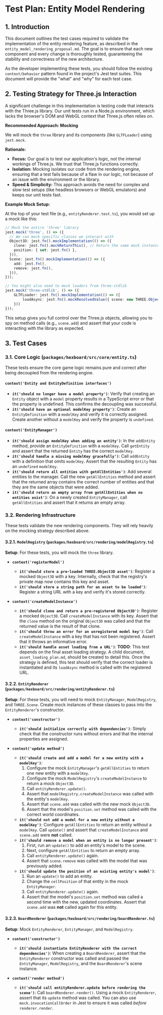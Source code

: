 # Test Plan: Entity Model Rendering

## 1. Introduction

This document outlines the test cases required to validate the implementation of the entity rendering feature, as described in the `entity_model_rendering_proposal.md`. The goal is to ensure that each new component and every change is thoroughly tested, guaranteeing the stability and correctness of the new architecture.

As the developer implementing these tests, you should follow the existing `context/behavior` pattern found in the project's Jest test suites. This document will provide the "what" and "why" for each test case.

## 2. Testing Strategy for Three.js Interaction

A significant challenge in this implementation is testing code that interacts with the Three.js library. Our unit tests run in a Node.js environment, which lacks the browser's DOM and WebGL context that Three.js often relies on.

**Recommended Approach: Mocking**

We will mock the `three` library and its components (like `GLTFLoader`) using `jest.mock`.

**Rationale:**
-   **Focus:** Our goal is to test our application's logic, not the internal workings of Three.js. We trust that Three.js functions correctly.
-   **Isolation:** Mocking isolates our code from the rendering engine, ensuring that a test fails because of a flaw in our logic, not because of an issue with the environment or the library.
-   **Speed & Simplicity:** This approach avoids the need for complex and slow test setups (like headless browsers or WebGL emulators) and keeps our unit tests fast.

**Example Mock Setup:**

At the top of your test file (e.g., `entityRenderer.test.ts`), you would set up a mock like this:

```typescript
// Mock the entire 'three' library
jest.mock('three', () => ({
  // We can mock specific classes we interact with
  Object3D: jest.fn().mockImplementation(() => ({
    clone: jest.fn().mockReturnThis(), // Return the same mock instance
    position: { set: jest.fn() },
  })),
  Scene: jest.fn().mockImplementation(() => ({
    add: jest.fn(),
    remove: jest.fn(),
  })),
}));

// You might also need to mock loaders from three-stdlib
jest.mock('three-stdlib', () => ({
    GLTFLoader: jest.fn().mockImplementation(() => ({
        loadAsync: jest.fn().mockResolvedValue({ scene: new THREE.Object3D() })
    }))
}));
```

This setup gives you full control over the Three.js objects, allowing you to spy on method calls (e.g., `scene.add`) and assert that your code is interacting with the library as expected.

## 3. Test Cases

### 3.1. Core Logic (`packages/hexboard/src/core/entity.ts`)

These tests ensure the core game logic remains pure and correct after being decoupled from the rendering engine.

#### `context('Entity and EntityDefinition interfaces')`

-   **`it('should no longer have a model property')`**: Verify that creating an `Entity` object with a `model` property results in a TypeScript error or that the property is undefined. This confirms the decoupling was successful.
-   **`it('should have an optional modelKey property')`**: Create an `EntityDefinition` with a `modelKey` and verify it is correctly assigned. Create another without a `modelKey` and verify the property is `undefined`.

#### `context('EntityManager')`

-   **`it('should assign modelKey when adding an entity')`**: In the `addEntity` method, provide an `EntityDefinition` with a `modelKey`. Call `getEntity` and assert that the returned `Entity` has the correct `modelKey`.
-   **`it('should handle a missing modelKey gracefully')`**: Call `addEntity` with a definition that omits `modelKey`. Assert that the resulting `Entity` has an `undefined` `modelKey`.
-   **`it('should return all entities with getAllEntities')`**: Add several entities to the manager. Call the new `getAllEntities` method and assert that the returned array contains the correct number of entities and that they are the same objects that were added.
-   **`it('should return an empty array from getAllEntities when no entities exist')`**: On a newly created `EntityManager`, call `getAllEntities` and assert that it returns an empty array.

### 3.2. Rendering Infrastructure

These tests validate the new rendering components. They will rely heavily on the mocking strategy described above.

#### 3.2.1. `ModelRegistry` (`packages/hexboard/src/rendering/modelRegistry.ts`)

**Setup**: For these tests, you will mock the `three` library.

-   **`context('registerModel')`**
    -   **`it('should store a pre-loaded THREE.Object3D asset')`**: Register a mocked `Object3D` with a key. Internally, check that the registry's private map now contains this key and asset.
    -   **`it('should store a string path for an asset to be loaded')`**: Register a string URL with a key and verify it's stored correctly.

-   **`context('createModelInstance')`**
    -   **`it('should clone and return a pre-registered Object3D')`**: Register a mocked `Object3D`. Call `createModelInstance` with its key. Assert that the `clone` method on the original `Object3D` was called and that the returned value is the result of that clone.
    -   **`it('should throw an error for an unregistered model key')`**: Call `createModelInstance` with a key that has not been registered. Assert that it throws an informative error.
    -   **`it('should handle asset loading from a URL')`**: **TODO**: This test depends on the final asset loading strategy. A child document, `asset_loading_plan.md`, should be created to detail this. Once the strategy is defined, this test should verify that the correct loader is instantiated and its `loadAsync` method is called with the registered URL.

#### 3.2.2. `EntityRenderer` (`packages/hexboard/src/rendering/entityRenderer.ts`)

**Setup**: For these tests, you will need to mock `EntityManager`, `ModelRegistry`, and `THREE.Scene`. Create mock instances of these classes to pass into the `EntityRenderer`'s constructor.

-   **`context('constructor')`**
    -   **`it('should initialize correctly with dependencies')`**: Simply check that the constructor runs without errors and that the internal properties are assigned.

-   **`context('update method')`**
    -   **`it('should create and add a model for a new entity with a modelKey')`**:
        1.  Configure the mock `EntityManager`'s `getAllEntities` to return one new entity with a `modelKey`.
        2.  Configure the mock `ModelRegistry`'s `createModelInstance` to return a mock `Object3D`.
        3.  Call `entityRenderer.update()`.
        4.  Assert that `modelRegistry.createModelInstance` was called with the entity's `modelKey`.
        5.  Assert that `scene.add` was called with the new mock `Object3D`.
        6.  Assert that the model's `position.set` method was called with the correct world coordinates.
    -   **`it('should not add a model for a new entity without a modelKey')`**: Configure `getAllEntities` to return an entity without a `modelKey`. Call `update()` and assert that `createModelInstance` and `scene.add` were **not** called.
    -   **`it('should remove a model when an entity is no longer present')`**:
        1.  First, run an `update()` to add an entity's model to the scene.
        2.  Next, configure `getAllEntities` to return an empty array.
        3.  Call `entityRenderer.update()` again.
        4.  Assert that `scene.remove` was called with the model that was previously added.
    -   **`it('should update the position of an existing entity's model')`**:
        1.  Run an `update()` to add an entity.
        2.  Change the `cellPosition` of that entity in the mock `EntityManager`.
        3.  Call `entityRenderer.update()` again.
        4.  Assert that the model's `position.set` method was called a second time with the new, updated coordinates. Assert that `scene.add` was **not** called again for this entity.

#### 3.2.3. `BoardRenderer` (`packages/hexboard/src/rendering/boardRenderer.ts`)

**Setup**: Mock `EntityRenderer`, `EntityManager`, and `ModelRegistry`.

-   **`context('constructor')`**
    -   **`it('should instantiate EntityRenderer with the correct dependencies')`**: When creating a `BoardRenderer`, assert that the `EntityRenderer` constructor was called and passed the `EntityManager`, `ModelRegistry`, and the `BoardRenderer`'s scene instance.

-   **`context('render method')`**
    -   **`it('should call entityRenderer.update before rendering the scene')`**: Call `boardRenderer.render()`. Using a mock `EntityRenderer`, assert that its `update` method was called. You can also use `mock.invocationCallOrder` in Jest to ensure it was called *before* `renderer.render`.
